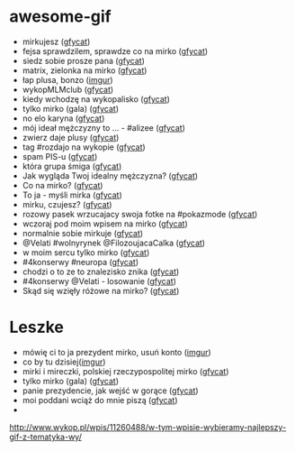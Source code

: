 # awesome-gif
* mirkujesz ([gfycat](https://gfycat.com/EvenScarceChipmunk))
* fejsa sprawdzilem, sprawdze co na mirko ([gfycat](http://gfycat.com/DeliriousMildGallinule))
* siedz sobie prosze pana ([gfycat](http://gfycat.com/WaryIncompleteAfricanelephant))
* matrix, zielonka na mirko ([gfycat](http://gfycat.com/EnergeticSoupyGlowworm))
* łap plusa, bonzo ([imgur](http://i.imgur.com/Y4liQmV.gifv))
* wykopMLMclub ([gfycat](http://gfycat.com/PoliticalSharpAbyssiniangroundhornbill))
* kiedy wchodzę na wykopalisko ([gfycat](http://gfycat.com/MiserableWhichAndeancondor))
* tylko mirko (gala) ([gfycat](http://gfycat.com/HotFancyCassowary))
* no elo karyna ([gfycat](http://gfycat.com/GloomyTartAtlasmoth))
* mój ideał mężczyzny to … - #alizee ([gfycat](http://gfycat.com/UnknownEmbarrassedArctichare))
* zwierz daje plusy ([gfycat](http://gfycat.com/FlickeringInstructiveClingfish))
* tag #rozdajo na wykopie ([gfycat](http://gfycat.com/GraveDigitalArchaeocete))
* spam PIS-u ([gfycat](http://gfycat.com/SlightNegativeCoypu))
* która grupa śmiga ([gfycat](http://gfycat.com/PessimisticUnimportantDuckbillcat))
* Jak wygląda Twoj idealny mężczyzna? ([gfycat](http://gfycat.com/SpotlessExemplaryEagle))
* Co na mirko? ([gfycat](http://gfycat.com/NecessaryBasicBoto))
* To ja - myśli mirka ([gfycat](https://gfycat.com/EarlyFamousHawk))
* mirku, czujesz? ([gfycat](http://gfycat.com/GoldenHardDamselfly))
* rozowy pasek wrzucajacy swoja fotke na #pokazmode ([gfycat](http://gfycat.com/PleasedUnconsciousBagworm))
* wczoraj pod moim wpisem na mirko ([gfycat](http://gfycat.com/InsidiousWaryIceblueredtopzebra))
* normalnie sobie mirkuje ([gfycat](http://gfycat.com/UnfitOpulentAppaloosa))
* @Velati #wolnyrynek @FilozoujacaCalka ([gfycat](http://gfycat.com/BruisedFlippantBetafish))
* w moim sercu tylko mirko ([gfycat](http://gfycat.com/AcrobaticNeedyArabianhorse))
* #4konserwy #neuropa ([gfycat](http://gfycat.com/LongAdorableDunnart))
* chodzi o to ze to znalezisko znika ([gfycat](http://gfycat.com/ThreadbareElegantHowlermonkey))
* #4konserwy @Velati - losowanie ([gfycat](http://gfycat.com/MinorPeriodicAnt))
* Skąd się wzięły różowe na mirko? ([gfycat](http://gfycat.com/PlumpMaleGharial))

# Leszke
* mówię ci to ja prezydent mirko, usuń konto ([imgur](http://i.imgur.com/scFhGZe.gifv))
* co by tu dzisiej([imgur](http://i.imgur.com/bxHLOgS.gifv))
* mirki i mireczki, polskiej rzeczypospolitej mirko ([gfycat](http://gfycat.com/ShamefulAnchoredElephantbeetle))
* tylko mirko (gala) ([gfycat](http://gfycat.com/HotFancyCassowary))
* panie prezydencie, jak wejść w gorące ([gfycat](http://gfycat.com/BountifulCarelessDaddylonglegs))
* moi poddani wciąż do mnie piszą ([gfycat](http://gfycat.com/DopeyReliableEft))
* 

http://www.wykop.pl/wpis/11260488/w-tym-wpisie-wybieramy-najlepszy-gif-z-tematyka-wy/
